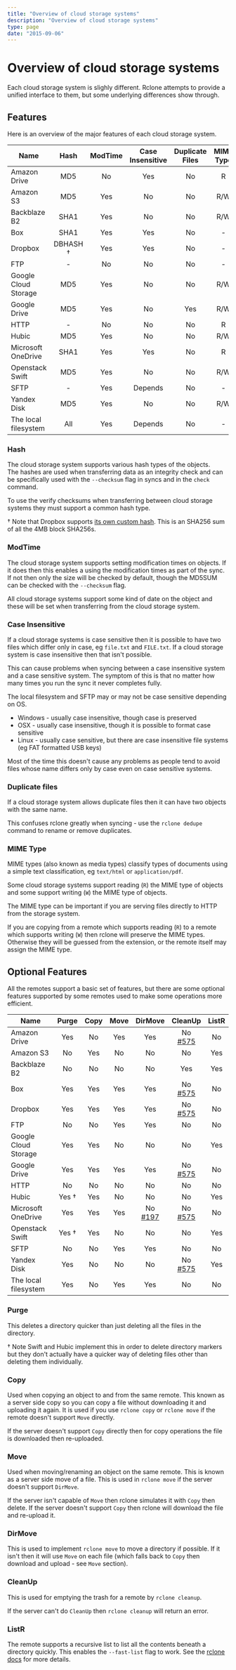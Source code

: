 ```yaml
---
title: "Overview of cloud storage systems"
description: "Overview of cloud storage systems"
type: page
date: "2015-09-06"
---
```


# Overview of cloud storage systems #

Each cloud storage system is slighly different.  Rclone attempts to
provide a unified interface to them, but some underlying differences
show through.

## Features ##

Here is an overview of the major features of each cloud storage system.

| Name                   | Hash    | ModTime | Case Insensitive | Duplicate Files | MIME Type |
| ---------------------- |:-------:|:-------:|:----------------:|:---------------:|:---------:|
| Amazon Drive           | MD5     | No      | Yes              | No              | R         |
| Amazon S3              | MD5     | Yes     | No               | No              | R/W       |
| Backblaze B2           | SHA1    | Yes     | No               | No              | R/W       |
| Box                    | SHA1    | Yes     | Yes              | No              | -         |
| Dropbox                | DBHASH †| Yes     | Yes              | No              | -         |
| FTP                    | -       | No      | No               | No              | -         |
| Google Cloud Storage   | MD5     | Yes     | No               | No              | R/W       |
| Google Drive           | MD5     | Yes     | No               | Yes             | R/W       |
| HTTP                   | -       | No      | No               | No              | R         |
| Hubic                  | MD5     | Yes     | No               | No              | R/W       |
| Microsoft OneDrive     | SHA1    | Yes     | Yes              | No              | R         |
| Openstack Swift        | MD5     | Yes     | No               | No              | R/W       |
| SFTP                   | -       | Yes     | Depends          | No              | -         |
| Yandex Disk            | MD5     | Yes     | No               | No              | R/W       |
| The local filesystem   | All     | Yes     | Depends          | No              | -         |

### Hash ###

The cloud storage system supports various hash types of the objects.  
The hashes are used when transferring data as an integrity check and
can be specifically used with the `--checksum` flag in syncs and in
the `check` command.

To use the verify checksums when transferring between cloud storage
systems they must support a common hash type.

† Note that Dropbox supports [its own custom
hash](https://www.dropbox.com/developers/reference/content-hash).
This is an SHA256 sum of all the 4MB block SHA256s.

### ModTime ###

The cloud storage system supports setting modification times on
objects.  If it does then this enables a using the modification times
as part of the sync.  If not then only the size will be checked by
default, though the MD5SUM can be checked with the `--checksum` flag.

All cloud storage systems support some kind of date on the object and
these will be set when transferring from the cloud storage system.

### Case Insensitive ###

If a cloud storage systems is case sensitive then it is possible to
have two files which differ only in case, eg `file.txt` and
`FILE.txt`.  If a cloud storage system is case insensitive then that
isn't possible.

This can cause problems when syncing between a case insensitive
system and a case sensitive system.  The symptom of this is that no
matter how many times you run the sync it never completes fully.

The local filesystem and SFTP may or may not be case sensitive
depending on OS.

  * Windows - usually case insensitive, though case is preserved
  * OSX - usually case insensitive, though it is possible to format case sensitive
  * Linux - usually case sensitive, but there are case insensitive file systems (eg FAT formatted USB keys)

Most of the time this doesn't cause any problems as people tend to
avoid files whose name differs only by case even on case sensitive
systems.

### Duplicate files ###

If a cloud storage system allows duplicate files then it can have two
objects with the same name.

This confuses rclone greatly when syncing - use the `rclone dedupe`
command to rename or remove duplicates.

### MIME Type ###

MIME types (also known as media types) classify types of documents
using a simple text classification, eg `text/html` or
`application/pdf`.

Some cloud storage systems support reading (`R`) the MIME type of
objects and some support writing (`W`) the MIME type of objects.

The MIME type can be important if you are serving files directly to
HTTP from the storage system.

If you are copying from a remote which supports reading (`R`) to a
remote which supports writing (`W`) then rclone will preserve the MIME
types.  Otherwise they will be guessed from the extension, or the
remote itself may assign the MIME type.

## Optional Features ##

All the remotes support a basic set of features, but there are some
optional features supported by some remotes used to make some
operations more efficient.

| Name                   | Purge | Copy | Move | DirMove | CleanUp | ListR |
| ---------------------- |:-----:|:----:|:----:|:-------:|:-------:|:-----:|
| Amazon Drive           | Yes   | No   | Yes  | Yes     | No [#575](https://github.com/artpar/rclone/issues/575) | No    |
| Amazon S3              | No    | Yes  | No   | No      | No      | Yes   |
| Backblaze B2           | No    | No   | No   | No      | Yes     | Yes   |
| Box                    | Yes   | Yes  | Yes  | Yes     | No [#575](https://github.com/artpar/rclone/issues/575) | No    |
| Dropbox                | Yes   | Yes  | Yes  | Yes     | No  [#575](https://github.com/artpar/rclone/issues/575) | No    |
| FTP                    | No    | No   | Yes  | Yes     | No      | No    |
| Google Cloud Storage   | Yes   | Yes  | No   | No      | No      | Yes   |
| Google Drive           | Yes   | Yes  | Yes  | Yes     | No  [#575](https://github.com/artpar/rclone/issues/575) |  No    |
| HTTP                   | No    | No   | No   | No      | No      | No    |
| Hubic                  | Yes † | Yes  | No   | No      | No      | Yes   |
| Microsoft OneDrive     | Yes   | Yes  | Yes  | No [#197](https://github.com/artpar/rclone/issues/197)    | No [#575](https://github.com/artpar/rclone/issues/575) | No    |
| Openstack Swift        | Yes † | Yes  | No   | No      | No      | Yes   |
| SFTP                   | No    | No   | Yes  | Yes     | No      | No    |
| Yandex Disk            | Yes   | No   | No   | No      | No  [#575](https://github.com/artpar/rclone/issues/575) | Yes   |
| The local filesystem   | Yes   | No   | Yes  | Yes     | No      | No    |


### Purge ###

This deletes a directory quicker than just deleting all the files in
the directory.

† Note Swift and Hubic implement this in order to delete directory
markers but they don't actually have a quicker way of deleting files
other than deleting them individually.

### Copy ###

Used when copying an object to and from the same remote.  This known
as a server side copy so you can copy a file without downloading it
and uploading it again.  It is used if you use `rclone copy` or
`rclone move` if the remote doesn't support `Move` directly.

If the server doesn't support `Copy` directly then for copy operations
the file is downloaded then re-uploaded.

### Move ###

Used when moving/renaming an object on the same remote.  This is known
as a server side move of a file.  This is used in `rclone move` if the
server doesn't support `DirMove`.

If the server isn't capable of `Move` then rclone simulates it with
`Copy` then delete.  If the server doesn't support `Copy` then rclone
will download the file and re-upload it.

### DirMove ###

This is used to implement `rclone move` to move a directory if
possible.  If it isn't then it will use `Move` on each file (which
falls back to `Copy` then download and upload - see `Move` section).

### CleanUp ###

This is used for emptying the trash for a remote by `rclone cleanup`.

If the server can't do `CleanUp` then `rclone cleanup` will return an
error.

### ListR ###

The remote supports a recursive list to list all the contents beneath
a directory quickly.  This enables the `--fast-list` flag to work.
See the [rclone docs](/docs/#fast-list) for more details.
